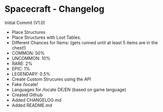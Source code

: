 # Spacecraft - Changelog

Initial Commit (V1.0)
 - Place Structures
 - Place Structures with Loot Tables.
  - Different Chances for Items: (gets runned until at least 5 items are in the chest!)
   - COMMON: 50%
   - UNCOMMON: 10%
   - RARE: 2%
   - EPIC: 1%
   - LEGENDARY: 0.5%
 - Create Custom Strucures using the API
 - Fake /locate!
 - Languages for /locate DE/EN (based on game language)
 - Created Github
  - Added CHANGELOG.md
  - Added README.md